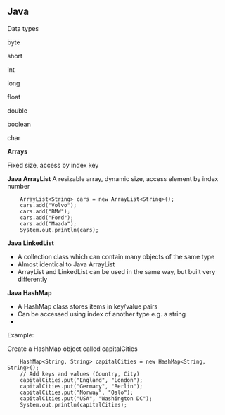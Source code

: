 
## Java 

Data types

byte

short

int

long

float

double

boolean

char

**Arrays**

Fixed size, access by index key


**Java ArrayList**
A resizable array, dynamic size, access element by index number

```
    ArrayList<String> cars = new ArrayList<String>();
    cars.add("Volvo");
    cars.add("BMW");
    cars.add("Ford");
    cars.add("Mazda");
    System.out.println(cars);
```

**Java LinkedList**
* A collection class which can contain many objects of the same type
* Almost identical to Java ArrayList
* ArrayList and LinkedList can be used in the same way, but built very differently

**Java HashMap**

* A HashMap class stores items in key/value pairs
* Can be accessed using index of another type e.g. a string
* 

Example:

Create a HashMap object called capitalCities

```
    HashMap<String, String> capitalCities = new HashMap<String, String>();
    // Add keys and values (Country, City)
    capitalCities.put("England", "London");
    capitalCities.put("Germany", "Berlin");
    capitalCities.put("Norway", "Oslo");
    capitalCities.put("USA", "Washington DC");
    System.out.println(capitalCities);
```
